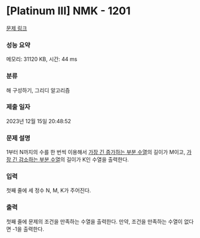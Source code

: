 # [Platinum III] NMK - 1201 

[문제 링크](https://www.acmicpc.net/problem/1201) 

### 성능 요약

메모리: 31120 KB, 시간: 44 ms

### 분류

해 구성하기, 그리디 알고리즘

### 제출 일자

2023년 12월 15일 20:48:52

### 문제 설명

<p>1부터 N까지의 수를 한 번씩 이용해서 <a href="/problem/11053">가장 긴 증가하는 부분 수열</a>의 길이가 M이고, <a href="/problem/11722">가장 긴 감소하는 부분 수열</a>의 길이가 K인 수열을 출력한다.</p>

### 입력 

 <p>첫째 줄에 세 정수 N, M, K가 주어진다.</p>

### 출력 

 <p>첫째 줄에 문제의 조건을 만족하는 수열을 출력한다. 만약, 조건을 만족하는 수열이 없다면 -1을 출력한다.</p>

